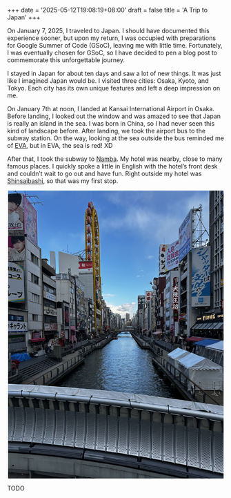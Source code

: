 +++
date = '2025-05-12T19:08:19+08:00'
draft = false
title = 'A Trip to Japan'
+++


On January 7, 2025, I traveled to Japan. I should have documented this experience sooner, but upon my return, I was occupied with preparations for Google Summer of Code (GSoC), leaving me with little time. Fortunately, I was eventually chosen for GSoC, so I have decided to pen a blog post to commemorate this unforgettable journey.

I stayed in Japan for about ten days and saw a lot of new things. It was just like I imagined Japan would be. I visited three cities: Osaka, Kyoto, and Tokyo. Each city has its own unique features and left a deep impression on me.

On January 7th at noon, I landed at Kansai International Airport in Osaka. Before landing, I looked out the window and was amazed to see that Japan is really an island in the sea. I was born in China, so I had never seen this kind of landscape before. After landing, we took the airport bus to the subway station. On the way, looking at the sea outside the bus reminded me of [EVA](https://en.wikipedia.org/wiki/Neon_Genesis_Evangelion), but in EVA, the sea is red! XD

After that, I took the subway to [Namba](https://en.wikipedia.org/wiki/Namba). My hotel was nearby, close to many famous places. I quickly spoke a little in English with the hotel’s front desk and couldn’t wait to go out and have fun. Right outside my hotel was [Shinsaibashi](https://en.wikipedia.org/wiki/Shinsaibashi), so that was my first stop.

<img src="shinsaibashi-noon.jpg" alt="shinsaibashi-noon" width="500" style="display: block; margin: 0 auto;"/>

TODO
